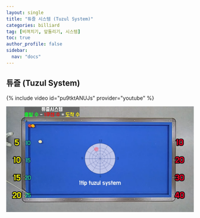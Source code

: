 ```yaml
---
layout: single
title: "튜즐 시스템 (Tuzul System)"
categories: billiard
tag: [비껴치기, 앞돌리기, 시스템] 
toc: true
author_profile: false
sidebar:
  nav: "docs"
---
```


## 튜즐 (Tuzul System)

{% include video id="pu9tktANUJs" provider="youtube" %}

[![튜즐 시스템 Tuzul System 0](/images/%ED%8A%9C%EC%A6%90%20%EC%8B%9C%EC%8A%A4%ED%85%9C(tuzul%20system)_0.png)](/images/%ED%8A%9C%EC%A6%90%20%EC%8B%9C%EC%8A%A4%ED%85%9C(tuzul%20system)_0.png)

